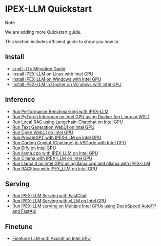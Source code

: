 # IPEX-LLM Quickstart

> [!NOTE]
> We are adding more Quickstart guide.

This section includes efficient guide to show you how to:

## Install

- [``bigdl-llm`` Migration Guide](./bigdl_llm_migration.md)
- [Install IPEX-LLM on Linux with Intel GPU](./install_linux_gpu.md)
- [Install IPEX-LLM on Windows with Intel GPU](./install_windows_gpu.md)
- [Install IPEX-LLM in Docker on Windows with Intel GPU](./docker_windows_gpu.md)

## Inference

- [Run Performance Benchmarking with IPEX-LLM](./benchmark_quickstart.md)
- [Run PyTorch Inference on Intel GPU using Docker (on Linux or WSL)](./docker_benchmark_quickstart.md)
- [Run Local RAG using Langchain-Chatchat on Intel GPU](./chatchat_quickstart.md)
- [Run Text Generation WebUI on Intel GPU](./webui_quickstart.md)
- [Run Open WebUI on Intel GPU](./open_webui_with_ollama_quickstart.md)
- [Run PrivateGPT with IPEX-LLM on Intel GPU](./privateGPT_quickstart.md)
- [Run Coding Copilot (Continue) in VSCode with Intel GPU](./continue_quickstart.md)
- [Run Dify on Intel GPU](./dify_quickstart.md)
- [Run llama.cpp with IPEX-LLM on Intel GPU](./llama_cpp_quickstart.md)
- [Run Ollama with IPEX-LLM on Intel GPU](./ollama_quickstart.md)
- [Run Llama 3 on Intel GPU using llama.cpp and ollama with IPEX-LLM](./llama3_llamacpp_ollama_quickstart.md)
- [Run RAGFlow with IPEX_LLM on Intel GPU](./ragflow_quickstart.md)

## Serving

- [Run IPEX-LLM Serving with FastChat](./fastchat_quickstart.md)
- [Run IPEX-LLM Serving with vLLM on Intel GPU](./vLLM_quickstart.md)
- [Run IPEX-LLM serving on Multiple Intel GPUs using DeepSpeed AutoTP and FastApi](./deepspeed_autotp_fastapi_quickstart.md)

## Finetune

- [Finetune LLM with Axolotl on Intel GPU](./axolotl_quickstart.md)